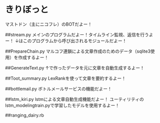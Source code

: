 # きりぼっと
マストドン（主にニコフレ）のBOTだよー！

##stream.py
メインのプログラムだよー！タイムライン監視、返信を行うよー！
↓はこのプログラムから呼び出されるモジュールだよー！

##PrepareChain.py
マルコフ連鎖による文章作成のためのデータ（sqlite3使用）を作成するよー！

##GenerateText.py
↑で作ったデータを元に文章を自動生成するよー！

##Toot_summary.py
LexRankを使って文章を要約するよー！

##bottlemail.py
ボトルメールサービスの機能だよー！

##lstm_kiri.py
lstmによる文章自動生成機能だよー！
ユーティリティのlstm_modelingtrain.pyで学習したモデルを使用するよー！

##ranging_dairy.rb
